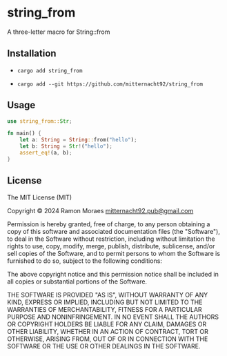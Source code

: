 # string_from

A three-letter macro for String::from

## Installation

- `cargo add string_from`

- `cargo add --git https://github.com/mitternacht92/string_from`

## Usage

```rust
use string_from::Str;

fn main() {
    let a: String = String::from("hello");
    let b: String = Str!("hello");
    assert_eq!(a, b);
}
```

## License

The MIT License (MIT)

Copyright © 2024 Ramon Moraes <mitternacht92.pub@gmail.com>

Permission is hereby granted, free of charge, to any person obtaining a copy of
this software and associated documentation files (the "Software"), to deal in
the Software without restriction, including without limitation the rights to
use, copy, modify, merge, publish, distribute, sublicense, and/or sell copies
of the Software, and to permit persons to whom the Software is furnished to do
so, subject to the following conditions:

The above copyright notice and this permission notice shall be included in all
copies or substantial portions of the Software.

THE SOFTWARE IS PROVIDED "AS IS", WITHOUT WARRANTY OF ANY KIND, EXPRESS OR
IMPLIED, INCLUDING BUT NOT LIMITED TO THE WARRANTIES OF MERCHANTABILITY,
FITNESS FOR A PARTICULAR PURPOSE AND NONINFRINGEMENT. IN NO EVENT SHALL THE
AUTHORS OR COPYRIGHT HOLDERS BE LIABLE FOR ANY CLAIM, DAMAGES OR OTHER
LIABILITY, WHETHER IN AN ACTION OF CONTRACT, TORT OR OTHERWISE, ARISING FROM,
OUT OF OR IN CONNECTION WITH THE SOFTWARE OR THE USE OR OTHER DEALINGS IN THE
SOFTWARE.
